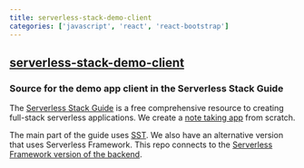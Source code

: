 ```yaml
---
title: serverless-stack-demo-client
categories: ['javascript', 'react', 'react-bootstrap']
---
```

## [serverless-stack-demo-client](https://github.com/AnomalyInnovations/serverless-stack-demo-client)

### Source for the demo app client in the Serverless Stack Guide


The [Serverless Stack Guide](http://serverless-stack.com) is a free comprehensive resource to creating full-stack serverless applications. We create a [note taking app](http://demo2.serverless-stack.com) from scratch.

The main part of the guide uses [SST](https://github.com/serverless-stack/serverless-stack). We also have an alternative version that uses Serverless Framework. This repo connects to the [Serverless Framework version of the backend](https://github.com/AnomalyInnovations/serverless-stack-demo-api).
